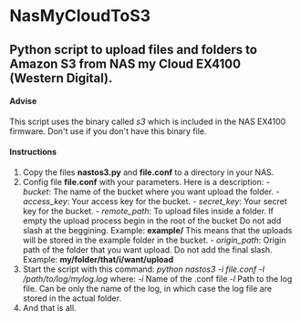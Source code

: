 # NasMyCloudToS3
## Python script to upload files and folders to Amazon S3 from NAS my Cloud EX4100 (Western Digital).

#### Advise
This script uses the binary called *s3* which is included in the NAS EX4100 firmware. Don't use if you don't have this binary file.

#### Instructions
1. Copy the files **nastos3.py** and **file.conf** to a directory in your NAS.
2. Config file **file.conf** with your parameters. Here is a description:
        - *bucket*: The name of the bucket where you want upload the folder.
        - *access_key*: Your access key for the bucket.
        - *secret_key*: Your secret key for the bucket.
        - *remote_path*: To upload files inside a folder. If empty the upload process begin in the root of the bucket
                         Do not add slash at the beggining. Example: 
                         **example/** This means that the uploads will be stored in the example folder in the bucket.
        - *origin_path*: Origin path of the folder that you want upload. Do not add the final slash. Example:
                         **my/folder/that/i/want/upload** 
3. Start the script with this command:
        *python nastos3 -i file.conf -l /path/to/log/mylog.log*
        where:
            *-i* Name of the .conf file 
            *-l* Path to the log file. Can be only the name of the log, in which case the log file are stored in the actual folder.
4. And that is all.




